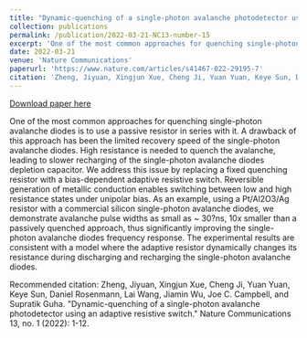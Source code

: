 ```yaml
---
title: "Dynamic-quenching of a single-photon avalanche photodetector using an adaptive resistive switch"
collection: publications
permalink: /publication/2022-03-21-NC13-number-15
excerpt: 'One of the most common approaches for quenching single-photon avalanche diodes is to use a passive resistor in series with it. A drawback of this approach has been the limited recovery speed of the single-photon avalanche diodes. High resistance is needed to quench the avalanche, leading to slower recharging of the single-photon avalanche diodes depletion capacitor. We address this issue by replacing a fixed quenching resistor with a bias-dependent adaptive resistive switch. Reversible generation of metallic conduction enables switching between low and high resistance states under unipolar bias. As an example, using a Pt/Al2O3/Ag resistor with a commercial silicon single-photon avalanche diodes, we demonstrate avalanche pulse widths as small as ~ 30?ns, 10x smaller than a passively quenched approach, thus significantly improving the single-photon avalanche diodes frequency response. The experimental results are consistent with a model where the adaptive resistor dynamically changes its resistance during discharging and recharging the single-photon avalanche diodes.'
date: 2022-03-21
venue: 'Nature Communications'
paperurl: 'https://www.nature.com/articles/s41467-022-29195-7'
citation: 'Zheng, Jiyuan, Xingjun Xue, Cheng Ji, Yuan Yuan, Keye Sun, Daniel Rosenmann, Lai Wang, Jiamin Wu, Joe C. Campbell, and Supratik Guha. &quot;Dynamic-quenching of a single-photon avalanche photodetector using an adaptive resistive switch.&quot; Nature Communications 13, no. 1 (2022): 1-12.'
---
```


<a href='https://www.nature.com/articles/s41467-022-29195-7'>Download paper here</a>

One of the most common approaches for quenching single-photon avalanche diodes is to use a passive resistor in series with it. A drawback of this approach has been the limited recovery speed of the single-photon avalanche diodes. High resistance is needed to quench the avalanche, leading to slower recharging of the single-photon avalanche diodes depletion capacitor. We address this issue by replacing a fixed quenching resistor with a bias-dependent adaptive resistive switch. Reversible generation of metallic conduction enables switching between low and high resistance states under unipolar bias. As an example, using a Pt/Al2O3/Ag resistor with a commercial silicon single-photon avalanche diodes, we demonstrate avalanche pulse widths as small as ~ 30?ns, 10x smaller than a passively quenched approach, thus significantly improving the single-photon avalanche diodes frequency response. The experimental results are consistent with a model where the adaptive resistor dynamically changes its resistance during discharging and recharging the single-photon avalanche diodes.

Recommended citation: Zheng, Jiyuan, Xingjun Xue, Cheng Ji, Yuan Yuan, Keye Sun, Daniel Rosenmann, Lai Wang, Jiamin Wu, Joe C. Campbell, and Supratik Guha. "Dynamic-quenching of a single-photon avalanche photodetector using an adaptive resistive switch." Nature Communications 13, no. 1 (2022): 1-12.